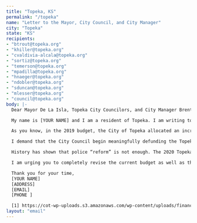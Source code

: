 ```yaml
---
title: "Topeka, KS"
permalink: "/topeka"
name: "Letter to the Mayor, City Council, and City Manager"
city: "Topeka"
state: "KS"
recipients:
- "btrout@topeka.org"
- "khiller@topeka.org"
- "cvaldivia-alcala@topeka.org"
- "sortiz@topeka.org"
- "temerson@topeka.org"
- "mpadilla@topeka.org"
- "hnaeger@topeka.org"
- "ndobler@topeka.org"
- "sduncan@topeka.org"
- "mlesser@topeka.org"
- "council@topeka.org"
body: |-
  Dear Mayor De La Isla, Topeka City Councilors, and City Manager Brent Trout,

  My name is [YOUR NAME] and I am a resident of Topeka. I am writing to demand that the Topeka City Council adopt a city budget that prioritizes community well-being, and redirects funding away from the police.

  As you know, in the 2019 budget, the City of Topeka allocated an increase of over $4 million to fund the Topeka Police Department. In the 2020 budget, the City of Topeka increased the Police Department budget another $700 thousand. The TPD budget equates to an inordinate 42.43% of our taxpayers contributions to the city’s general fund, at over $40 million [1].

  I demand that the City Council begin meaningfully defunding the Topeka Police Department and reallocating those funds to programs which effectively promote a safe and equitable community, such as the YWCA Center for Safety and Empowerment and Community Action. We need funding for community-based mental health services, substance abuse treatment services, and affordable housing programs, not police.

  History has shown that police “reform” is not enough. The 2020 Topeka City Budget includes a desire to promote public safety and to shift public perception of health/safety in Topeka; this cannot be done through police reform alone. We must take a hard look at the way the current system in place fails to serve—and in fact actively harms—our community and come together to reimagine the role of police in our city.

  I am urging you to completely revise the current budget as well as the 2021 budget, and to invest our taxpayer money for the people, not the police. We trust that you will do the right thing for us, because we put our trust in you when we elected you to serve us. This is a moment for you to step up and show that you care for our community.

  Thank you for your time,
  [YOUR NAME]
  [ADDRESS]
  [EMAIL]
  [PHONE ]

  [1] https://cot-wp-uploads.s3.amazonaws.com/wp-content/uploads/finance/Budget/2020+Adopted+Budget+Book.pdf
layout: "email"
---
```


